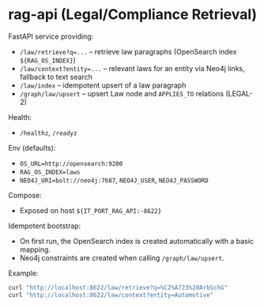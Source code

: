 # rag-api (Legal/Compliance Retrieval)

FastAPI service providing:
- `/law/retrieve?q=...` – retrieve law paragraphs (OpenSearch index `${RAG_OS_INDEX}`)
- `/law/context?entity=...` – relevant laws for an entity via Neo4j links, fallback to text search
- `/law/index` – idempotent upsert of a law paragraph
- `/graph/law/upsert` – upsert Law node and `APPLIES_TO` relations (LEGAL-2)

Health:
- `/healthz`, `/readyz`

Env (defaults):
- `OS_URL=http://opensearch:9200`
- `RAG_OS_INDEX=laws`
- `NEO4J_URI=bolt://neo4j:7687`, `NEO4J_USER`, `NEO4J_PASSWORD`

Compose:
- Exposed on host `${IT_PORT_RAG_API:-8622}`

Idempotent bootstrap:
- On first run, the OpenSearch index is created automatically with a basic mapping.
- Neo4j constraints are created when calling `/graph/law/upsert`.

Example:
```bash
curl "http://localhost:8622/law/retrieve?q=%C2%A723%20ArbSchG"
curl "http://localhost:8622/law/context?entity=Automotive"
```


